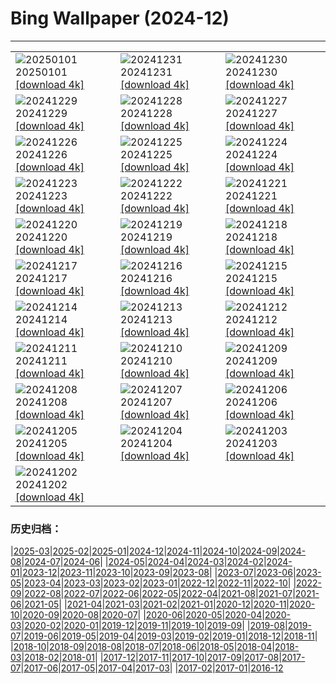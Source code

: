 # Bing Wallpaper (2024-12)
**************

<table><tr><td><img src="https://www.bing.com/th?id=OHR.ShirahigeSunrise2024_JA-JP6695296609_1920x1080.jpg" alt="20250101"> 20250101 <a href="https://www.bing.com/th?id=OHR.ShirahigeSunrise2024_JA-JP6695296609_UHD.jpg">[download 4k]</a></td><td><img src="https://www.bing.com/th?id=OHR.Omisoka2024_JA-JP6408751475_1920x1080.jpg" alt="20241231"> 20241231 <a href="https://www.bing.com/th?id=OHR.Omisoka2024_JA-JP6408751475_UHD.jpg">[download 4k]</a></td><td><img src="https://www.bing.com/th?id=OHR.MountFieldNP_JA-JP6160592179_1920x1080.jpg" alt="20241230"> 20241230 <a href="https://www.bing.com/th?id=OHR.MountFieldNP_JA-JP6160592179_UHD.jpg">[download 4k]</a></td></tr><tr><td><img src="https://www.bing.com/th?id=OHR.BorobudurBells_JA-JP5888220367_1920x1080.jpg" alt="20241229"> 20241229 <a href="https://www.bing.com/th?id=OHR.BorobudurBells_JA-JP5888220367_UHD.jpg">[download 4k]</a></td><td><img src="https://www.bing.com/th?id=OHR.CoralTurtle_JA-JP5618879842_1920x1080.jpg" alt="20241228"> 20241228 <a href="https://www.bing.com/th?id=OHR.CoralTurtle_JA-JP5618879842_UHD.jpg">[download 4k]</a></td><td><img src="https://www.bing.com/th?id=OHR.LakeBledSnow_JA-JP5075131023_1920x1080.jpg" alt="20241227"> 20241227 <a href="https://www.bing.com/th?id=OHR.LakeBledSnow_JA-JP5075131023_UHD.jpg">[download 4k]</a></td></tr><tr><td><img src="https://www.bing.com/th?id=OHR.MouseholeXmas_JA-JP0779815955_1920x1080.jpg" alt="20241226"> 20241226 <a href="https://www.bing.com/th?id=OHR.MouseholeXmas_JA-JP0779815955_UHD.jpg">[download 4k]</a></td><td><img src="https://www.bing.com/th?id=OHR.ReindeerTrio_JA-JP0425560339_1920x1080.jpg" alt="20241225"> 20241225 <a href="https://www.bing.com/th?id=OHR.ReindeerTrio_JA-JP0425560339_UHD.jpg">[download 4k]</a></td><td><img src="https://www.bing.com/th?id=OHR.SantaSnowglobe_JA-JP0084831582_1920x1080.jpg" alt="20241224"> 20241224 <a href="https://www.bing.com/th?id=OHR.SantaSnowglobe_JA-JP0084831582_UHD.jpg">[download 4k]</a></td></tr><tr><td><img src="https://www.bing.com/th?id=OHR.TokyoTower2024_JA-JP2762394000_1920x1080.jpg" alt="20241223"> 20241223 <a href="https://www.bing.com/th?id=OHR.TokyoTower2024_JA-JP2762394000_UHD.jpg">[download 4k]</a></td><td><img src="https://www.bing.com/th?id=OHR.FestivusCranes_JA-JP9750730538_1920x1080.jpg" alt="20241222"> 20241222 <a href="https://www.bing.com/th?id=OHR.FestivusCranes_JA-JP9750730538_UHD.jpg">[download 4k]</a></td><td><img src="https://www.bing.com/th?id=OHR.BluePond2024_JA-JP2198755551_1920x1080.jpg" alt="20241221"> 20241221 <a href="https://www.bing.com/th?id=OHR.BluePond2024_JA-JP2198755551_UHD.jpg">[download 4k]</a></td></tr><tr><td><img src="https://www.bing.com/th?id=OHR.SantaClausVillage_JA-JP9442890850_1920x1080.jpg" alt="20241220"> 20241220 <a href="https://www.bing.com/th?id=OHR.SantaClausVillage_JA-JP9442890850_UHD.jpg">[download 4k]</a></td><td><img src="https://www.bing.com/th?id=OHR.SibiuRomania_JA-JP9171991249_1920x1080.jpg" alt="20241219"> 20241219 <a href="https://www.bing.com/th?id=OHR.SibiuRomania_JA-JP9171991249_UHD.jpg">[download 4k]</a></td><td><img src="https://www.bing.com/th?id=OHR.NutcrackerBallet_JA-JP8484350110_1920x1080.jpg" alt="20241218"> 20241218 <a href="https://www.bing.com/th?id=OHR.NutcrackerBallet_JA-JP8484350110_UHD.jpg">[download 4k]</a></td></tr><tr><td><img src="https://www.bing.com/th?id=OHR.ReinefjordenNorway_JA-JP8145740016_1920x1080.jpg" alt="20241217"> 20241217 <a href="https://www.bing.com/th?id=OHR.ReinefjordenNorway_JA-JP8145740016_UHD.jpg">[download 4k]</a></td><td><img src="https://www.bing.com/th?id=OHR.SalzburgSnow_JA-JP7845943575_1920x1080.jpg" alt="20241216"> 20241216 <a href="https://www.bing.com/th?id=OHR.SalzburgSnow_JA-JP7845943575_UHD.jpg">[download 4k]</a></td><td><img src="https://www.bing.com/th?id=OHR.MisurinaLake_JA-JP7561735635_1920x1080.jpg" alt="20241215"> 20241215 <a href="https://www.bing.com/th?id=OHR.MisurinaLake_JA-JP7561735635_UHD.jpg">[download 4k]</a></td></tr><tr><td><img src="https://www.bing.com/th?id=OHR.NorthernHawkOwl_JA-JP7268842450_1920x1080.jpg" alt="20241214"> 20241214 <a href="https://www.bing.com/th?id=OHR.NorthernHawkOwl_JA-JP7268842450_UHD.jpg">[download 4k]</a></td><td><img src="https://www.bing.com/th?id=OHR.ChristmasBudapest_JA-JP6583292404_1920x1080.jpg" alt="20241213"> 20241213 <a href="https://www.bing.com/th?id=OHR.ChristmasBudapest_JA-JP6583292404_UHD.jpg">[download 4k]</a></td><td><img src="https://www.bing.com/th?id=OHR.WildPoinsettia_JA-JP9224856071_1920x1080.jpg" alt="20241212"> 20241212 <a href="https://www.bing.com/th?id=OHR.WildPoinsettia_JA-JP9224856071_UHD.jpg">[download 4k]</a></td></tr><tr><td><img src="https://www.bing.com/th?id=OHR.DolomitesSky_JA-JP9035342357_1920x1080.jpg" alt="20241211"> 20241211 <a href="https://www.bing.com/th?id=OHR.DolomitesSky_JA-JP9035342357_UHD.jpg">[download 4k]</a></td><td><img src="https://www.bing.com/th?id=OHR.CornwallSnow_JA-JP8878820207_1920x1080.jpg" alt="20241210"> 20241210 <a href="https://www.bing.com/th?id=OHR.CornwallSnow_JA-JP8878820207_UHD.jpg">[download 4k]</a></td><td><img src="https://www.bing.com/th?id=OHR.GuanacosChile_JA-JP8670867516_1920x1080.jpg" alt="20241209"> 20241209 <a href="https://www.bing.com/th?id=OHR.GuanacosChile_JA-JP8670867516_UHD.jpg">[download 4k]</a></td></tr><tr><td><img src="https://www.bing.com/th?id=OHR.ReopeningNotreDame_JA-JP8512031523_1920x1080.jpg" alt="20241208"> 20241208 <a href="https://www.bing.com/th?id=OHR.ReopeningNotreDame_JA-JP8512031523_UHD.jpg">[download 4k]</a></td><td><img src="https://www.bing.com/th?id=OHR.Daxue2024_JA-JP8353318760_1920x1080.jpg" alt="20241207"> 20241207 <a href="https://www.bing.com/th?id=OHR.Daxue2024_JA-JP8353318760_UHD.jpg">[download 4k]</a></td><td><img src="https://www.bing.com/th?id=OHR.HelsinkiDusk_JA-JP8216541034_1920x1080.jpg" alt="20241206"> 20241206 <a href="https://www.bing.com/th?id=OHR.HelsinkiDusk_JA-JP8216541034_UHD.jpg">[download 4k]</a></td></tr><tr><td><img src="https://www.bing.com/th?id=OHR.MonoTufa_JA-JP8066767108_1920x1080.jpg" alt="20241205"> 20241205 <a href="https://www.bing.com/th?id=OHR.MonoTufa_JA-JP8066767108_UHD.jpg">[download 4k]</a></td><td><img src="https://www.bing.com/th?id=OHR.RhinosKenya_JA-JP7911615612_1920x1080.jpg" alt="20241204"> 20241204 <a href="https://www.bing.com/th?id=OHR.RhinosKenya_JA-JP7911615612_UHD.jpg">[download 4k]</a></td><td><img src="https://www.bing.com/th?id=OHR.ChichibuFestival2024_JA-JP7708851590_1920x1080.jpg" alt="20241203"> 20241203 <a href="https://www.bing.com/th?id=OHR.ChichibuFestival2024_JA-JP7708851590_UHD.jpg">[download 4k]</a></td></tr><tr><td><img src="https://www.bing.com/th?id=OHR.SnowMoose_JA-JP7555569429_1920x1080.jpg" alt="20241202"> 20241202 <a href="https://www.bing.com/th?id=OHR.SnowMoose_JA-JP7555569429_UHD.jpg">[download 4k]</a></td><td></td><td></td></tr></table>

### 历史归档：

|[2025-03](/../2025-03/2025-03.md)|[2025-02](/../2025-02/2025-02.md)|[2025-01](/../2025-01/2025-01.md)|[2024-12](/2024-12.md)|[2024-11](/../2024-11/2024-11.md)|[2024-10](/../2024-10/2024-10.md)|[2024-09](/../2024-09/2024-09.md)|[2024-08](/../2024-08/2024-08.md)|[2024-07](/../2024-07/2024-07.md)|[2024-06](/../2024-06/2024-06.md)|
|[2024-05](/../2024-05/2024-05.md)|[2024-04](/../2024-04/2024-04.md)|[2024-03](/../2024-03/2024-03.md)|[2024-02](/../2024-02/2024-02.md)|[2024-01](/../2024-01/2024-01.md)|[2023-12](/../2023-12/2023-12.md)|[2023-11](/../2023-11/2023-11.md)|[2023-10](/../2023-10/2023-10.md)|[2023-09](/../2023-09/2023-09.md)|[2023-08](/../2023-08/2023-08.md)|
|[2023-07](/../2023-07/2023-07.md)|[2023-06](/../2023-06/2023-06.md)|[2023-05](/../2023-05/2023-05.md)|[2023-04](/../2023-04/2023-04.md)|[2023-03](/../2023-03/2023-03.md)|[2023-02](/../2023-02/2023-02.md)|[2023-01](/../2023-01/2023-01.md)|[2022-12](/../2022-12/2022-12.md)|[2022-11](/../2022-11/2022-11.md)|[2022-10](/../2022-10/2022-10.md)|
|[2022-09](/../2022-09/2022-09.md)|[2022-08](/../2022-08/2022-08.md)|[2022-07](/../2022-07/2022-07.md)|[2022-06](/../2022-06/2022-06.md)|[2022-05](/../2022-05/2022-05.md)|[2022-04](/../2022-04/2022-04.md)|[2021-08](/../2021-08/2021-08.md)|[2021-07](/../2021-07/2021-07.md)|[2021-06](/../2021-06/2021-06.md)|[2021-05](/../2021-05/2021-05.md)|
|[2021-04](/../2021-04/2021-04.md)|[2021-03](/../2021-03/2021-03.md)|[2021-02](/../2021-02/2021-02.md)|[2021-01](/../2021-01/2021-01.md)|[2020-12](/../2020-12/2020-12.md)|[2020-11](/../2020-11/2020-11.md)|[2020-10](/../2020-10/2020-10.md)|[2020-09](/../2020-09/2020-09.md)|[2020-08](/../2020-08/2020-08.md)|[2020-07](/../2020-07/2020-07.md)|
|[2020-06](/../2020-06/2020-06.md)|[2020-05](/../2020-05/2020-05.md)|[2020-04](/../2020-04/2020-04.md)|[2020-03](/../2020-03/2020-03.md)|[2020-02](/../2020-02/2020-02.md)|[2020-01](/../2020-01/2020-01.md)|[2019-12](/../2019-12/2019-12.md)|[2019-11](/../2019-11/2019-11.md)|[2019-10](/../2019-10/2019-10.md)|[2019-09](/../2019-09/2019-09.md)|
|[2019-08](/../2019-08/2019-08.md)|[2019-07](/../2019-07/2019-07.md)|[2019-06](/../2019-06/2019-06.md)|[2019-05](/../2019-05/2019-05.md)|[2019-04](/../2019-04/2019-04.md)|[2019-03](/../2019-03/2019-03.md)|[2019-02](/../2019-02/2019-02.md)|[2019-01](/../2019-01/2019-01.md)|[2018-12](/../2018-12/2018-12.md)|[2018-11](/../2018-11/2018-11.md)|
|[2018-10](/../2018-10/2018-10.md)|[2018-09](/../2018-09/2018-09.md)|[2018-08](/../2018-08/2018-08.md)|[2018-07](/../2018-07/2018-07.md)|[2018-06](/../2018-06/2018-06.md)|[2018-05](/../2018-05/2018-05.md)|[2018-04](/../2018-04/2018-04.md)|[2018-03](/../2018-03/2018-03.md)|[2018-02](/../2018-02/2018-02.md)|[2018-01](/../2018-01/2018-01.md)|
|[2017-12](/../2017-12/2017-12.md)|[2017-11](/../2017-11/2017-11.md)|[2017-10](/../2017-10/2017-10.md)|[2017-09](/../2017-09/2017-09.md)|[2017-08](/../2017-08/2017-08.md)|[2017-07](/../2017-07/2017-07.md)|[2017-06](/../2017-06/2017-06.md)|[2017-05](/../2017-05/2017-05.md)|[2017-04](/../2017-04/2017-04.md)|[2017-03](/../2017-03/2017-03.md)|
|[2017-02](/../2017-02/2017-02.md)|[2017-01](/../2017-01/2017-01.md)|[2016-12](/../2016-12/2016-12.md)